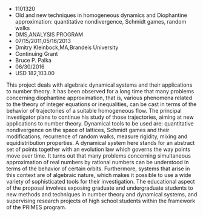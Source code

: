 
* 1101320
* Old and new techniques in homogeneous dynamics and Diophantine approximation: quantitative nondivergence, Schmidt games, random walks
* DMS,ANALYSIS PROGRAM
* 07/15/2011,05/16/2013
* Dmitry Kleinbock,MA,Brandeis University
* Continuing Grant
* Bruce P. Palka
* 06/30/2016
* USD 182,103.00

This project deals with algebraic dynamical systems and their applications to
number theory. It has been observed for a long time that many problems
concerning diophantine approximation, that is, various phenomena related to the
theory of integer equations or inequalities, can be cast in terms of the
behavior of trajectories of a suitable homogeneous flow. The principal
investigator plans to continue his study of those trajectories, aiming at new
applications to number theory. Dynamical tools to be used are: quantitative
nondivergence on the space of lattices, Schmidt games and their modifications,
recurrence of random walks, measure rigidity, mixing and equidistribution
properties. A dynamical system here stands for an abstract set of points
together with an evolution law which governs the way points move over time. It
turns out that many problems concerning simultaneous approximation of real
numbers by rational numbers can be understood in terms of the behavior of
certain orbits. Furthermore, systems that arise in this context are of algebraic
nature, which makes it possible to use a wide variety of sophisticated tools for
their investigation. The educational aspect of the proposal involves exposing
graduate and undergraduate students to new methods and techniques in number
theory and dynamical systems, and supervising research projects of high school
students within the framework of the PRIMES program.
